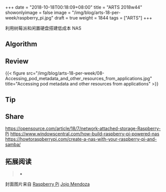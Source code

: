 +++
date = "2018-10-18T00:18:09+08:00"
title = "ARTS 2018w44"
showonlyimage = false
image = "/img/blog/arts-18-per-week/raspberry_pi.jpg"
draft = true
weight = 1844
tags = ["ARTS"]
+++

利用树莓派和闲置硬盘搭建低成本 NAS
<!--more-->

## Algorithm

## Review 


{{< figure src="/img/blog/arts-18-per-week/08-Accessing_pod_metadata_and_other_resources_from_applications.jpg" title="Accessing pod metadata and other resources from applications" >}}

## Tip

## Share

https://opensource.com/article/18/7/network-attached-storage-Raspberry-Pi
https://www.windowscentral.com/how-build-raspberry-pi-powered-nas
https://howtoraspberrypi.com/create-a-nas-with-your-raspberry-pi-and-samba/


## 拓展阅读

> - 

封面图片来自 [Raspberry Pi](https://dribbble.com/shots/1114560-Raspberry-Pi) <a href="https://dribbble.com/hopstarter"><i class="fa fa-dribbble" aria-hidden="true"></i> Jojo Mendoza</a>